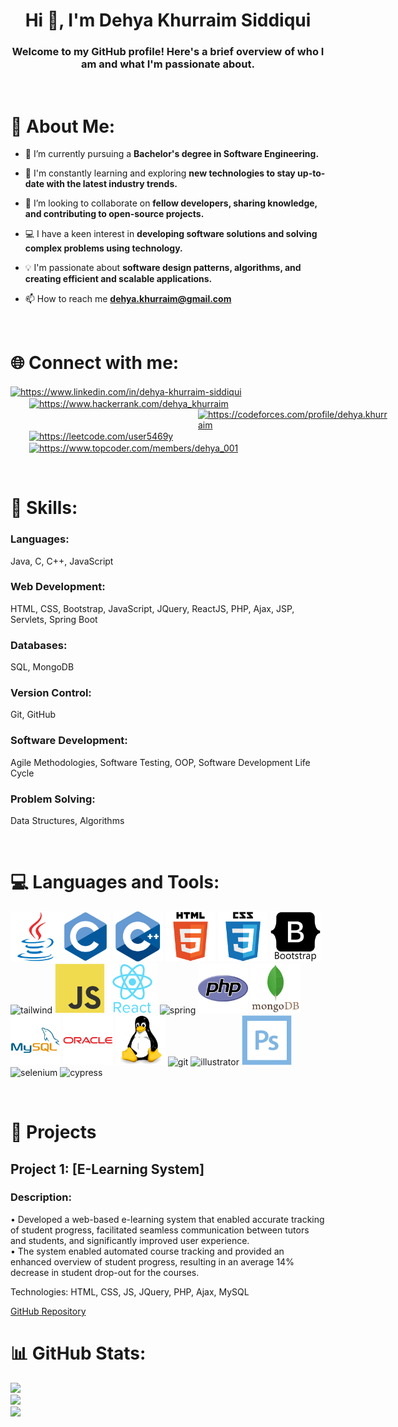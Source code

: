<h1 align="center">Hi 👋, I'm Dehya Khurraim Siddiqui</h1>
<h3 align="center">Welcome to my GitHub profile! Here's a brief overview of who I am and what I'm passionate about.</h3>
<br/>

# 💫 About Me:
- 🔭 I’m currently pursuing a **Bachelor's degree in Software Engineering.**

- 🌱 I'm constantly learning and exploring **new technologies to stay up-to-date with the latest industry trends.**

- 👯 I’m looking to collaborate on **fellow developers, sharing knowledge, and contributing to open-source projects.**

- 💻 I have a keen interest in **developing software solutions and solving complex problems using technology.**

- 💡 I'm passionate about **software design patterns, algorithms, and creating efficient and scalable applications.**

- 📫 How to reach me **dehya.khurraim@gmail.com**
<br/>

# 🌐 Connect with me:
<p>
<a href="https://linkedin.com/in/https://www.linkedin.com/in/dehya-khurraim-siddiqui" target="blank"><img align="center" src="https://raw.githubusercontent.com/rahuldkjain/github-profile-readme-generator/master/src/images/icons/Social/linked-in-alt.svg" alt="https://www.linkedin.com/in/dehya-khurraim-siddiqui" height="40" width="50" /></a>
<a href="https://www.hackerrank.com/https://www.hackerrank.com/dehya_khurraim" target="blank"><img align="center" src="https://raw.githubusercontent.com/rahuldkjain/github-profile-readme-generator/master/src/images/icons/Social/hackerrank.svg" alt="https://www.hackerrank.com/dehya_khurraim" height="40" width="50" style="margin-left:30px;"/></a>
<a href="https://codeforces.com/profile/https://codeforces.com/profile/dehya.khurraim" target="blank"><img align="center" src="https://raw.githubusercontent.com/rahuldkjain/github-profile-readme-generator/master/src/images/icons/Social/codeforces.svg" alt="https://codeforces.com/profile/dehya.khurraim" height="40" width="50" style="margin-left:300px;"/></a>
<a href="https://www.leetcode.com/https://leetcode.com/user5469y" target="blank"><img align="center" src="https://raw.githubusercontent.com/rahuldkjain/github-profile-readme-generator/master/src/images/icons/Social/leet-code.svg" alt="https://leetcode.com/user5469y" height="40" width="50" style="margin-left:30px;"/></a>
<a href="https://www.topcoder.com/members/https://www.topcoder.com/members/dehya_001" target="blank"><img align="center" src="https://raw.githubusercontent.com/rahuldkjain/github-profile-readme-generator/master/src/images/icons/Social/topcoder.svg" alt="https://www.topcoder.com/members/dehya_001"  height="40" width="50" style="margin-left:30px;"/></a>
</p>
<br/>

# 🌟 Skills:
<p>
<h3>Languages:</h3> Java, C, C++, JavaScript <br/>
<h3>Web Development:</h3> HTML, CSS, Bootstrap, JavaScript, JQuery, ReactJS, PHP, Ajax, JSP, Servlets, Spring Boot <br/>
<h3>Databases:</h3> SQL, MongoDB <br/>
<h3>Version Control:</h3> Git, GitHub <br/>
<h3>Software Development:</h3> Agile Methodologies, Software Testing, OOP, Software Development Life Cycle <br/>
<h3>Problem Solving:</h3> Data Structures, Algorithms <br/>
</p>
<br/>

# 💻 Languages and Tools:
<p>
<img src="https://raw.githubusercontent.com/devicons/devicon/master/icons/java/java-original.svg" alt="java" width="80" height="80"/><img src="https://raw.githubusercontent.com/devicons/devicon/master/icons/c/c-original.svg" alt="c" width="80" height="80"/> <img src="https://raw.githubusercontent.com/devicons/devicon/master/icons/cplusplus/cplusplus-original.svg" alt="cplusplus" width="80" height="80"/> <img src="https://raw.githubusercontent.com/devicons/devicon/master/icons/html5/html5-original-wordmark.svg" alt="html5" width="80" height="80"/> <img src="https://raw.githubusercontent.com/devicons/devicon/master/icons/css3/css3-original-wordmark.svg" alt="css3" width="80" height="80"/> <img src="https://raw.githubusercontent.com/devicons/devicon/master/icons/bootstrap/bootstrap-plain-wordmark.svg" alt="bootstrap" width="80" height="80"/> <img src="https://www.vectorlogo.zone/logos/tailwindcss/tailwindcss-icon.svg" alt="tailwind" width="80" height="80"/> <img src="https://raw.githubusercontent.com/devicons/devicon/master/icons/javascript/javascript-original.svg" alt="javascript" width="80" height="80"/> <img src="https://raw.githubusercontent.com/devicons/devicon/master/icons/react/react-original-wordmark.svg" alt="react" width="80" height="80"/> <img src="https://www.vectorlogo.zone/logos/springio/springio-icon.svg" alt="spring" width="80" height="80"/> <img src="https://raw.githubusercontent.com/devicons/devicon/master/icons/php/php-original.svg" alt="php" width="80" height="80"/> <img src="https://raw.githubusercontent.com/devicons/devicon/master/icons/mongodb/mongodb-original-wordmark.svg" alt="mongodb" width="80" height="80"/> <img src="https://raw.githubusercontent.com/devicons/devicon/master/icons/mysql/mysql-original-wordmark.svg" alt="mysql" width="80" height="80"/> <img src="https://raw.githubusercontent.com/devicons/devicon/master/icons/oracle/oracle-original.svg" alt="oracle" width="80" height="80"/> <img src="https://raw.githubusercontent.com/devicons/devicon/master/icons/linux/linux-original.svg" alt="linux" width="80" height="80"/> <img src="https://www.vectorlogo.zone/logos/git-scm/git-scm-icon.svg" alt="git" width="80" height="80"/> <img src="https://www.vectorlogo.zone/logos/adobe_illustrator/adobe_illustrator-icon.svg" alt="illustrator" width="80" height="80"/> <img src="https://raw.githubusercontent.com/devicons/devicon/master/icons/photoshop/photoshop-line.svg" alt="photoshop" width="80" height="80"/> <img src="https://raw.githubusercontent.com/detain/svg-logos/780f25886640cef088af994181646db2f6b1a3f8/svg/selenium-logo.svg" alt="selenium" width="80" height="80"/> <img src="https://raw.githubusercontent.com/simple-icons/simple-icons/6e46ec1fc23b60c8fd0d2f2ff46db82e16dbd75f/icons/cypress.svg" alt="cypress" width="80" height="80"/>
</p>
<br/>

# 🚀 Projects
## Project 1: [E-Learning System]
### Description:
• Developed a web-based e-learning system that enabled accurate tracking of student progress, facilitated seamless communication between
tutors and students, and significantly improved user experience.<br/>
• The system enabled automated course tracking and provided an enhanced overview of student progress, resulting in an average 14%
decrease in student drop-out for the courses.

Technologies: HTML, CSS, JS, JQuery, PHP, Ajax, MySQL

[GitHub Repository](https://github.com/DehyaKhurraim/E-Learning-Platform)


# 📊 GitHub Stats:
![](https://github-readme-stats.vercel.app/api?username=dehyakhurraim&hide_border=false&include_all_commits=true&count_private=true)<br/>
![](https://github-readme-streak-stats.herokuapp.com/?user=dehyakhurraim&count_private=true&hide=contribs,prs)<br/>
![](https://github-readme-stats.vercel.app/api/top-langs?username=dehyakhurraim&count_private=true&hide=contribs,prs&layout=compact)
